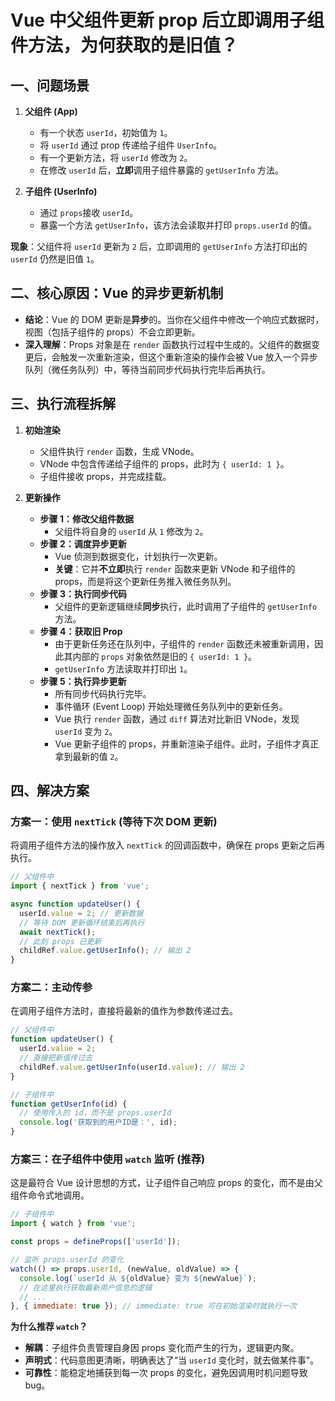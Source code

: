 # Vue 中父组件更新 prop 后立即调用子组件方法，为何获取的是旧值？

## 一、问题场景

1.  **父组件 (App)**

      * 有一个状态 `userId`，初始值为 `1`。
      * 将 `userId` 通过 prop 传递给子组件 `UserInfo`。
      * 有一个更新方法，将 `userId` 修改为 `2`。
      * 在修改 `userId` 后，**立即**调用子组件暴露的 `getUserInfo` 方法。

2.  **子组件 (UserInfo)**

      * 通过 `props`接收 `userId`。
      * 暴露一个方法 `getUserInfo`，该方法会读取并打印 `props.userId` 的值。

**现象**：父组件将 `userId` 更新为 `2` 后，立即调用的 `getUserInfo` 方法打印出的 `userId` 仍然是旧值 `1`。

## 二、核心原因：Vue 的异步更新机制

  - **结论**：Vue 的 DOM 更新是**异步**的。当你在父组件中修改一个响应式数据时，视图（包括子组件的 props）不会立即更新。
  - **深入理解**：Props 对象是在 `render` 函数执行过程中生成的。父组件的数据变更后，会触发一次重新渲染，但这个重新渲染的操作会被 Vue 放入一个异步队列（微任务队列）中，等待当前同步代码执行完毕后再执行。

## 三、执行流程拆解

1.  **初始渲染**

      * 父组件执行 `render` 函数，生成 VNode。
      * VNode 中包含传递给子组件的 props，此时为 `{ userId: 1 }`。
      * 子组件接收 props，并完成挂载。

2.  **更新操作**

      * **步骤 1：修改父组件数据**
          * 父组件将自身的 `userId` 从 `1` 修改为 `2`。
      * **步骤 2：调度异步更新**
          * Vue 侦测到数据变化，计划执行一次更新。
          * **关键**：它并**不立即**执行 `render` 函数来更新 VNode 和子组件的 props，而是将这个更新任务推入微任务队列。
      * **步骤 3：执行同步代码**
          * 父组件的更新逻辑继续**同步**执行，此时调用了子组件的 `getUserInfo` 方法。
      * **步骤 4：获取旧 Prop**
          * 由于更新任务还在队列中，子组件的 `render` 函数还未被重新调用，因此其内部的 `props` 对象依然是旧的 `{ userId: 1 }`。
          * `getUserInfo` 方法读取并打印出 `1`。
      * **步骤 5：执行异步更新**
          * 所有同步代码执行完毕。
          * 事件循环 (Event Loop) 开始处理微任务队列中的更新任务。
          * Vue 执行 `render` 函数，通过 `diff` 算法对比新旧 VNode，发现 `userId` 变为 `2`。
          * Vue 更新子组件的 props，并重新渲染子组件。此时，子组件才真正拿到最新的值 `2`。

## 四、解决方案

### 方案一：使用 `nextTick` (等待下次 DOM 更新)

将调用子组件方法的操作放入 `nextTick` 的回调函数中，确保在 props 更新之后再执行。

```javascript
// 父组件中
import { nextTick } from 'vue';

async function updateUser() {
  userId.value = 2; // 更新数据
  // 等待 DOM 更新循环结束后再执行
  await nextTick();
  // 此刻 props 已更新
  childRef.value.getUserInfo(); // 输出 2
}
```

### 方案二：主动传参

在调用子组件方法时，直接将最新的值作为参数传递过去。

```javascript
// 父组件中
function updateUser() {
  userId.value = 2;
  // 直接把新值传过去
  childRef.value.getUserInfo(userId.value); // 输出 2
}

// 子组件中
function getUserInfo(id) {
  // 使用传入的 id，而不是 props.userId
  console.log('获取到的用户ID是：', id);
}
```

### 方案三：在子组件中使用 `watch` 监听 (推荐)

这是最符合 Vue 设计思想的方式，让子组件自己响应 props 的变化，而不是由父组件命令式地调用。

```javascript
// 子组件中
import { watch } from 'vue';

const props = defineProps(['userId']);

// 监听 props.userId 的变化
watch(() => props.userId, (newValue, oldValue) => {
  console.log(`userId 从 ${oldValue} 变为 ${newValue}`);
  // 在这里执行获取最新用户信息的逻辑
  // ...
}, { immediate: true }); // immediate: true 可在初始渲染时就执行一次
```

**为什么推荐 `watch`？**

  * **解耦**：子组件负责管理自身因 props 变化而产生的行为，逻辑更内聚。
  * **声明式**：代码意图更清晰，明确表达了“当 `userId` 变化时，就去做某件事”。
  * **可靠性**：能稳定地捕获到每一次 props 的变化，避免因调用时机问题导致 bug。